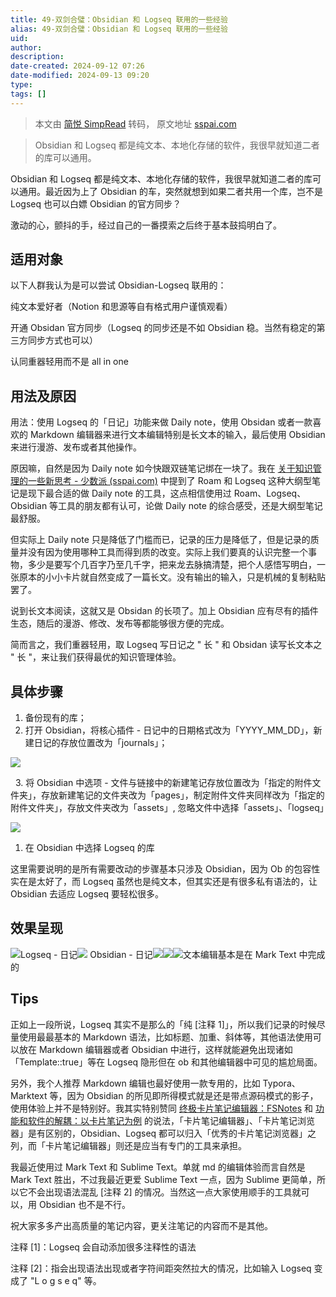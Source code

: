 ```yaml
---
title: 49-双剑合璧：Obsidian 和 Logseq 联用的一些经验
alias: 49-双剑合璧：Obsidian 和 Logseq 联用的一些经验
uid: 
author: 
description: 
date-created: 2024-09-12 07:26
date-modified: 2024-09-13 09:20
type: 
tags: []
---
```


> 本文由 [简悦 SimpRead](http://ksria.com/simpread/) 转码， 原文地址 [sspai.com](https://sspai.com/post/80042)

> Obsidian 和 Logseq 都是纯文本、本地化存储的软件，我很早就知道二者的库可以通用。

Obsidian 和 Logseq 都是纯文本、本地化存储的软件，我很早就知道二者的库可以通用。最近因为上了 Obsidian 的车，突然就想到如果二者共用一个库，岂不是 Logseq 也可以白嫖 Obsidian 的官方同步？

激动的心，颤抖的手，经过自己的一番摸索之后终于基本鼓捣明白了。

## 适用对象

以下人群我认为是可以尝试 Obsidian-Logseq 联用的：

纯文本爱好者（Notion 和思源等自有格式用户谨慎观看）

开通 Obsidan 官方同步（Logseq 的同步还是不如 Obsidian 稳。当然有稳定的第三方同步方式也可以）

认同重器轻用而不是 all in one

## 用法及原因

用法：使用 Logseq 的「日记」功能来做 Daily note，使用 Obsidan 或者一款喜欢的 Markdown 编辑器来进行文本编辑特别是长文本的输入，最后使用 Obsidian 来进行漫游、发布或者其他操作。

原因嘛，自然是因为 Daily note 如今快跟双链笔记绑在一块了。我在 [关于知识管理的一些新思考 - 少数派 (sspai.com)](https://sspai.com/post/71926) 中提到了 Roam 和 Logseq 这种大纲型笔记是现下最合适的做 Daily note 的工具，这点相信使用过 Roam、Logseq、Obsidian 等工具的朋友都有认可，论做 Daily note 的综合感受，还是大纲型笔记最舒服。

但实际上 Daily note 只是降低了门槛而已，记录的压力是降低了，但是记录的质量并没有因为使用哪种工具而得到质的改变。实际上我们要真的认识完整一个事物，多少是要写个几百字乃至几千字，把来龙去脉搞清楚，把个人感悟写明白，一张原本的小小卡片就自然变成了一篇长文。没有输出的输入，只是机械的复制粘贴罢了。

说到长文本阅读，这就又是 Obsidan 的长项了。加上 Obsidian 应有尽有的插件生态，随后的漫游、修改、发布等都能够很方便的完成。

简而言之，我们重器轻用，取 Logseq 写日记之 " 长 " 和 Obsidan 读写长文本之 " 长 "，来让我们获得最优的知识管理体验。

## 具体步骤

1. 备份现有的库；
2. 打开 Obsidian，将核心插件 - 日记中的日期格式改为「YYYY_MM_DD」，新建日记的存放位置改为「journals」；

![](https://cdnfile.sspai.com/2023/05/28/9a945dea4d58fab356b5b28a8443d87a.png?imageView2/2/format/webp)

  3. 将 Obsidian 中选项 - 文件与链接中的新建笔记存放位置改为「指定的附件文件夹」，存放新建笔记的文件夹改为「pages」，制定附件文件夹同样改为「指定的附件文件夹」，存放文件夹改为「assets」, 忽略文件中选择「assets」、「logseq」

![](https://cdnfile.sspai.com/2023/05/28/0ecf28da3e21803e03e313062a301a89.png?imageView2/2/format/webp)

1. 在 Obsidian 中选择 Logseq 的库

这里需要说明的是所有需要改动的步骤基本只涉及 Obsidian，因为 Ob 的包容性实在是太好了，而 Logseq 虽然也是纯文本，但其实还是有很多私有语法的，让 Obsidian 去适应 Logseq 要轻松很多。

## 效果呈现

![](https://cdnfile.sspai.com/2023/05/28/2d15875896dd25b06cde20837dbe9da6.png?imageView2/2/format/webp)Logseq - 日记![](https://cdnfile.sspai.com/2023/05/28/f4a84287830d6f15385f4c68e699f55a.png?imageView2/2/format/webp) Obsidian - 日记![](https://cdnfile.sspai.com/2023/05/28/80a4dc2e859823fd4884764ec63badce.png?imageView2/2/format/webp)![](https://cdnfile.sspai.com/2023/05/28/6b1755d2b686af81cd3186436beb5968.png?imageView2/2/format/webp)![](https://cdnfile.sspai.com/2023/05/28/afcc838cd18ce200be66d0a67c28295b.png?imageView2/2/format/webp)文本编辑基本是在 Mark Text 中完成的

## Tips

正如上一段所说，Logseq 其实不是那么的「纯 [注释 1]」，所以我们记录的时候尽量使用最最基本的 Markdown 语法，比如标题、加重、斜体等，其他语法使用可以放在 Markdown 编辑器或者 Obsidian 中进行，这样就能避免出现诸如「Template::true」等在 Logseq 隐形但在 ob 和其他编辑器中可见的尴尬局面。

另外，我个人推荐 Markdown 编辑也最好使用一款专用的，比如 Typora、Marktext 等，因为 Obsidian 的所见即所得模式就是还是带点源码模式的影子，使用体验上并不是特别好。我其实特别赞同 [终极卡片笔记编辑器：FSNotes](https://sspai.com/link?target=https%3A%2F%2Futgd.net%2Farticle%2F20138%2F) 和 [功能和软件的解耦：以卡片笔记为例](https://sspai.com/link?target=https%3A%2F%2Futgd.net%2Farticle%2F20159) 的说法，「卡片笔记编辑器」、「卡片笔记浏览器」是有区别的，Obsidian、Logseq 都可以归入「优秀的卡片笔记浏览器」之列，而「卡片笔记编辑器」则还是应当有专门的工具来承担。

我最近使用过 Mark Text 和 Sublime Text。单就 md 的编辑体验而言自然是 Mark Text 胜出，不过我最近更爱 Sublime Text 一点，因为 Sublime 更简单，所以它不会出现语法混乱 [注释 2] 的情况。当然这一点大家使用顺手的工具就可以，用 Obsidian 也不是不行。

祝大家多多产出高质量的笔记内容，更关注笔记的内容而不是其他。

注释 [1]：Logseq 会自动添加很多注释性的语法

注释 [2]：指会出现语法出现或者字符间距突然拉大的情况，比如输入 Logseq 变成了 "L o g s e q" 等。
